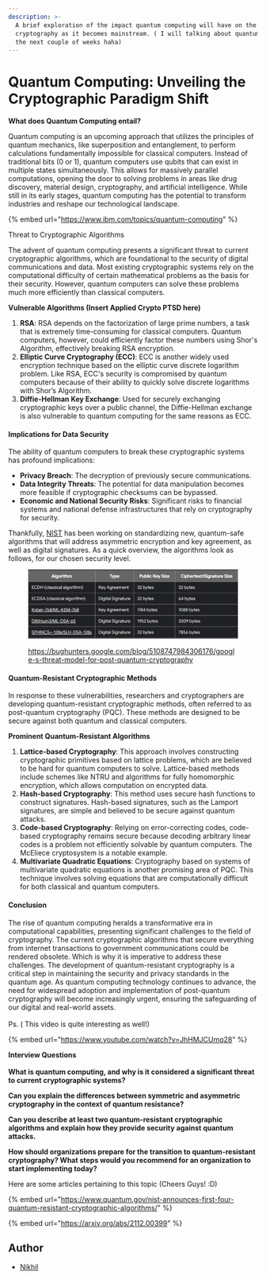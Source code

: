 ```yaml
---
description: >-
  A brief exploration of the impact quantum computing will have on the world of
  cryptography as it becomes mainstream. ( I will talking about quantum mostly
  the next couple of weeks haha)
---
```


# Quantum Computing: Unveiling the Cryptographic Paradigm Shift

**What does Quantum Computing entail?**

Quantum computing is an upcoming approach that utilizes the principles of quantum mechanics, like superposition and entanglement, to perform calculations fundamentally impossible for classical computers. Instead of traditional bits (0 or 1), quantum computers use qubits that can exist in multiple states simultaneously. This allows for massively parallel computations, opening the door to solving problems in areas like drug discovery, material design, cryptography, and artificial intelligence. While still in its early stages, quantum computing has the potential to transform industries and reshape our technological landscape.

{% embed url="https://www.ibm.com/topics/quantum-computing" %}

Threat to Cryptographic Algorithms

The advent of quantum computing presents a significant threat to current cryptographic algorithms, which are foundational to the security of digital communications and data. Most existing cryptographic systems rely on the computational difficulty of certain mathematical problems as the basis for their security. However, quantum computers can solve these problems much more efficiently than classical computers.

**Vulnerable Algorithms (Insert Applied Crypto PTSD here)**

1. **RSA**: RSA depends on the factorization of large prime numbers, a task that is extremely time-consuming for classical computers. Quantum computers, however, could efficiently factor these numbers using Shor's Algorithm, effectively breaking RSA encryption.
2. **Elliptic Curve Cryptography (ECC)**: ECC is another widely used encryption technique based on the elliptic curve discrete logarithm problem. Like RSA, ECC's security is compromised by quantum computers because of their ability to quickly solve discrete logarithms with Shor’s Algorithm.
3. **Diffie-Hellman Key Exchange**: Used for securely exchanging cryptographic keys over a public channel, the Diffie-Hellman exchange is also vulnerable to quantum computing for the same reasons as ECC.

#### Implications for Data Security

The ability of quantum computers to break these cryptographic systems has profound implications:

* **Privacy Breach**: The decryption of previously secure communications.
* **Data Integrity Threats**: The potential for data manipulation becomes more feasible if cryptographic checksums can be bypassed.
* **Economic and National Security Risks**: Significant risks to financial systems and national defense infrastructures that rely on cryptography for security.

Thankfully, [NIST](https://csrc.nist.gov/Projects/Post-Quantum-Cryptography) has been working on standardizing new, quantum-safe algorithms that will address asymmetric encryption and key agreement, as well as digital signatures. As a quick overview, the algorithms look as follows, for our chosen security level.

<figure><img src="../.gitbook/assets/image (16).png" alt=""><figcaption><p><a href="https://bughunters.google.com/blog/5108747984306176/google-s-threat-model-for-post-quantum-cryptography">https://bughunters.google.com/blog/5108747984306176/google-s-threat-model-for-post-quantum-cryptography</a><br></p></figcaption></figure>

#### Quantum-Resistant Cryptographic Methods

In response to these vulnerabilities, researchers and cryptographers are developing quantum-resistant cryptographic methods, often referred to as post-quantum cryptography (PQC). These methods are designed to be secure against both quantum and classical computers.

**Prominent Quantum-Resistant Algorithms**

1. **Lattice-based Cryptography**: This approach involves constructing cryptographic primitives based on lattice problems, which are believed to be hard for quantum computers to solve. Lattice-based methods include schemes like NTRU and algorithms for fully homomorphic encryption, which allows computation on encrypted data.
2. **Hash-based Cryptography**: This method uses secure hash functions to construct signatures. Hash-based signatures, such as the Lamport signatures, are simple and believed to be secure against quantum attacks.
3. **Code-based Cryptography**: Relying on error-correcting codes, code-based cryptography remains secure because decoding arbitrary linear codes is a problem not efficiently solvable by quantum computers. The McEliece cryptosystem is a notable example.
4. **Multivariate Quadratic Equations**: Cryptography based on systems of multivariate quadratic equations is another promising area of PQC. This technique involves solving equations that are computationally difficult for both classical and quantum computers.

#### Conclusion

The rise of quantum computing heralds a transformative era in computational capabilities, presenting significant challenges to the field of cryptography. The current cryptographic algorithms that secure everything from internet transactions to government communications could be rendered obsolete. Which is why it is imperative to address these challenges. The development of quantum-resistant cryptography is a critical step in maintaining the security and privacy standards in the quantum age. As quantum computing technology continues to advance, the need for widespread adoption and implementation of post-quantum cryptography will become increasingly urgent, ensuring the safeguarding of our digital and real-world assets.\
\
Ps. ( This video is quite interesting as well!)

{% embed url="https://www.youtube.com/watch?v=JhHMJCUmq28" %}



**Interview Questions**\
\
**What is quantum computing, and why is it considered a significant threat to current cryptographic systems?**&#x20;

**Can you explain the differences between symmetric and asymmetric cryptography in the context of quantum resistance?**&#x20;

**Can you describe at least two quantum-resistant cryptographic algorithms and explain how they provide security against quantum attacks.**&#x20;

**How should organizations prepare for the transition to quantum-resistant cryptography? What steps would you recommend for an organization to start implementing today?**



Here are some articles pertaining to this topic (Cheers Guys! :D)

{% embed url="https://www.quantum.gov/nist-announces-first-four-quantum-resistant-cryptographic-algorithms/" %}

{% embed url="https://arxiv.org/abs/2112.00399" %}

## Author

* [Nikhil](https://github.com/KR0N0S99)
